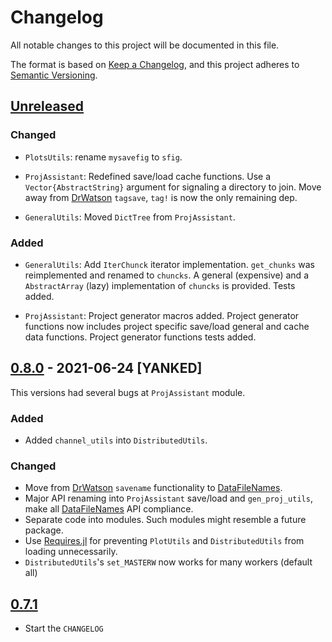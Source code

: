 # Changelog

All notable changes to this project will be documented in this file.

The format is based on [Keep a Changelog](https://keepachangelog.com/en/1.0.0/),
and this project adheres to [Semantic Versioning](https://semver.org/spec/v2.0.0.html).

## [Unreleased]

### Changed

- `PlotsUtils`:
rename `mysavefig` to `sfig`.

- `ProjAssistant`:
Redefined save/load cache functions. Use a `Vector{AbstractString}` argument for
signaling a directory to join. Move away from [DrWatson] `tagsave`, `tag!` is now the only remaining dep.

- `GeneralUtils`:
Moved `DictTree` from `ProjAssistant`.


### Added

- `GeneralUtils`:
Add `IterChunck` iterator implementation.
`get_chunks` was reimplemented and renamed to `chuncks`. 
A general (expensive) and a `AbstractArray` (lazy) implementation of
`chuncks` is provided.
Tests added.

- `ProjAssistant`:
Project generator macros added.
Project generator functions now includes project specific save/load general and cache data functions.
Project generator functions tests added.

## [0.8.0] - 2021-06-24 [YANKED]

This versions had several bugs at `ProjAssistant` module.
### Added

- Added `channel_utils` into `DistributedUtils`.

### Changed

- Move from [DrWatson] `savename` functionality to [DataFileNames].
- Major API renaming into `ProjAssistant` save/load and `gen_proj_utils`, make all [DataFileNames] API compliance.
- Separate code into modules. Such modules might resemble a future package.
- Use [Requires.jl] for preventing `PlotUtils` and `DistributedUtils`
from loading unnecessarily.
- `DistributedUtils`'s `set_MASTERW` now works for many workers (default all)

## [0.7.1]

- Start the `CHANGELOG`

<!-- LINKS -->
[Unreleased]: https://github.com/josePereiro/UtilsJL/compare/v0.8.0...HEAD
<!-- [0.8.0]: https://github.com/josePereiro/UtilsJL/releases/tag/v0.8.0 -->
[0.8.0]: https://github.com/josePereiro/UtilsJL/compare/v0.7.1...v0.8.0
[0.7.1]: https://github.com/josePereiro/UtilsJL/compare/v0.2.0...v0.7.1
[Requires.jl]: https://github.com/JuliaPackaging/Requires.jl
[DrWatson]: https://github.com/JuliaDynamics/DrWatson.jl
[DataFileNames]: https://github.com/josePereiro/DataFileNames.jl
[UtilsJL]: https://github.com/josePereiro/UtilsJL